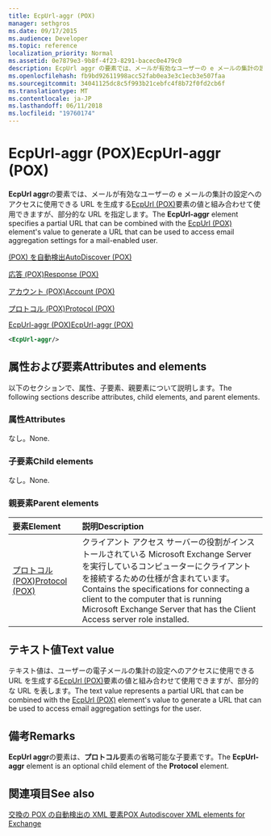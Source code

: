 ```yaml
---
title: EcpUrl-aggr (POX)
manager: sethgros
ms.date: 09/17/2015
ms.audience: Developer
ms.topic: reference
localization_priority: Normal
ms.assetid: 0e7879e3-9b8f-4f23-8291-bacec0e479c0
description: EcpUrl aggr の要素では、メールが有効なユーザーの e メールの集計の設定へのアクセスに使用できる URL を生成する EcpUrl (POX) 要素の値と組み合わせて使用できますが、部分的な URL を指定します。
ms.openlocfilehash: fb9bd92611998acc52fab0ea3e3c1ecb3e507faa
ms.sourcegitcommit: 34041125dc8c5f993b21cebfc4f8b72f0fd2cb6f
ms.translationtype: MT
ms.contentlocale: ja-JP
ms.lasthandoff: 06/11/2018
ms.locfileid: "19760174"
---
```

# <a name="ecpurl-aggr-pox"></a><span data-ttu-id="0178a-103">EcpUrl-aggr (POX)</span><span class="sxs-lookup"><span data-stu-id="0178a-103">EcpUrl-aggr (POX)</span></span>

<span data-ttu-id="0178a-104">**EcpUrl aggr**の要素では、メールが有効なユーザーの e メールの集計の設定へのアクセスに使用できる URL を生成する[EcpUrl (POX)](ecpurl-pox.md)要素の値と組み合わせて使用できますが、部分的な URL を指定します。</span><span class="sxs-lookup"><span data-stu-id="0178a-104">The **EcpUrl-aggr** element specifies a partial URL that can be combined with the [EcpUrl (POX)](ecpurl-pox.md) element's value to generate a URL that can be used to access email aggregation settings for a mail-enabled user.</span></span> 
  
[<span data-ttu-id="0178a-105">(POX) を自動検出</span><span class="sxs-lookup"><span data-stu-id="0178a-105">AutoDiscover (POX)</span></span>](autodiscover-pox.md)
  
[<span data-ttu-id="0178a-106">応答 (POX)</span><span class="sxs-lookup"><span data-stu-id="0178a-106">Response (POX)</span></span>](response-pox.md)
  
[<span data-ttu-id="0178a-107">アカウント (POX)</span><span class="sxs-lookup"><span data-stu-id="0178a-107">Account (POX)</span></span>](account-pox.md)
  
[<span data-ttu-id="0178a-108">プロトコル (POX)</span><span class="sxs-lookup"><span data-stu-id="0178a-108">Protocol (POX)</span></span>](protocol-pox.md)
  
[<span data-ttu-id="0178a-109">EcpUrl-aggr (POX)</span><span class="sxs-lookup"><span data-stu-id="0178a-109">EcpUrl-aggr (POX)</span></span>](ecpurl-aggr-pox.md)
  
```XML
<EcpUrl-aggr/>
```

## <a name="attributes-and-elements"></a><span data-ttu-id="0178a-110">属性および要素</span><span class="sxs-lookup"><span data-stu-id="0178a-110">Attributes and elements</span></span>

<span data-ttu-id="0178a-111">以下のセクションで、属性、子要素、親要素について説明します。</span><span class="sxs-lookup"><span data-stu-id="0178a-111">The following sections describe attributes, child elements, and parent elements.</span></span>
  
### <a name="attributes"></a><span data-ttu-id="0178a-112">属性</span><span class="sxs-lookup"><span data-stu-id="0178a-112">Attributes</span></span>

<span data-ttu-id="0178a-113">なし。</span><span class="sxs-lookup"><span data-stu-id="0178a-113">None.</span></span>
  
### <a name="child-elements"></a><span data-ttu-id="0178a-114">子要素</span><span class="sxs-lookup"><span data-stu-id="0178a-114">Child elements</span></span>

<span data-ttu-id="0178a-115">なし。</span><span class="sxs-lookup"><span data-stu-id="0178a-115">None.</span></span>
  
### <a name="parent-elements"></a><span data-ttu-id="0178a-116">親要素</span><span class="sxs-lookup"><span data-stu-id="0178a-116">Parent elements</span></span>

|<span data-ttu-id="0178a-117">**要素**</span><span class="sxs-lookup"><span data-stu-id="0178a-117">**Element**</span></span>|<span data-ttu-id="0178a-118">**説明**</span><span class="sxs-lookup"><span data-stu-id="0178a-118">**Description**</span></span>|
|:-----|:-----|
|[<span data-ttu-id="0178a-119">プロトコル (POX)</span><span class="sxs-lookup"><span data-stu-id="0178a-119">Protocol (POX)</span></span>](protocol-pox.md) <br/> |<span data-ttu-id="0178a-120">クライアント アクセス サーバーの役割がインストールされている Microsoft Exchange Server を実行しているコンピューターにクライアントを接続するための仕様が含まれています。</span><span class="sxs-lookup"><span data-stu-id="0178a-120">Contains the specifications for connecting a client to the computer that is running Microsoft Exchange Server that has the Client Access server role installed.</span></span>  <br/> |
   
## <a name="text-value"></a><span data-ttu-id="0178a-121">テキスト値</span><span class="sxs-lookup"><span data-stu-id="0178a-121">Text value</span></span>

<span data-ttu-id="0178a-122">テキスト値は、ユーザーの電子メールの集計の設定へのアクセスに使用できる URL を生成する[EcpUrl (POX)](ecpurl-pox.md)要素の値と組み合わせて使用できますが、部分的な URL を表します。</span><span class="sxs-lookup"><span data-stu-id="0178a-122">The text value represents a partial URL that can be combined with the [EcpUrl (POX)](ecpurl-pox.md) element's value to generate a URL that can be used to access email aggregation settings for the user.</span></span> 
  
## <a name="remarks"></a><span data-ttu-id="0178a-123">備考</span><span class="sxs-lookup"><span data-stu-id="0178a-123">Remarks</span></span>

<span data-ttu-id="0178a-124">**EcpUrl aggr**の要素は、**プロトコル**要素の省略可能な子要素です。</span><span class="sxs-lookup"><span data-stu-id="0178a-124">The **EcpUrl-aggr** element is an optional child element of the **Protocol** element.</span></span> 
  
## <a name="see-also"></a><span data-ttu-id="0178a-125">関連項目</span><span class="sxs-lookup"><span data-stu-id="0178a-125">See also</span></span>



[<span data-ttu-id="0178a-126">交換の POX の自動検出の XML 要素</span><span class="sxs-lookup"><span data-stu-id="0178a-126">POX Autodiscover XML elements for Exchange</span></span>](pox-autodiscover-xml-elements-for-exchange.md)


